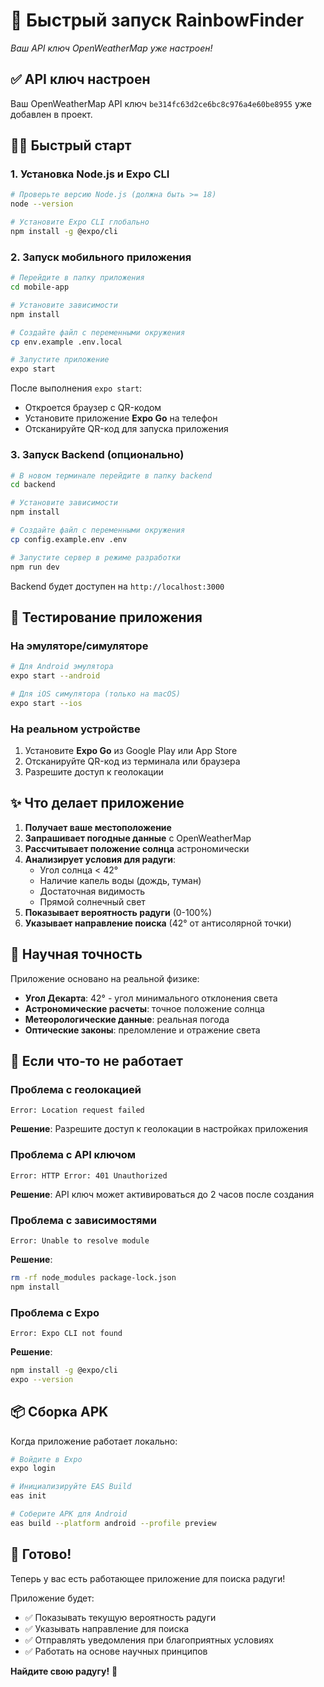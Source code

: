 # 🚀 Быстрый запуск RainbowFinder

*Ваш API ключ OpenWeatherMap уже настроен!*

## ✅ API ключ настроен

Ваш OpenWeatherMap API ключ `be314fc63d2ce6bc8c976a4e60be8955` уже добавлен в проект.

## 🏃‍♂️ Быстрый старт

### 1. Установка Node.js и Expo CLI

```bash
# Проверьте версию Node.js (должна быть >= 18)
node --version

# Установите Expo CLI глобально
npm install -g @expo/cli
```

### 2. Запуск мобильного приложения

```bash
# Перейдите в папку приложения
cd mobile-app

# Установите зависимости
npm install

# Создайте файл с переменными окружения
cp env.example .env.local

# Запустите приложение
expo start
```

После выполнения `expo start`:
- Откроется браузер с QR-кодом
- Установите приложение **Expo Go** на телефон
- Отсканируйте QR-код для запуска приложения

### 3. Запуск Backend (опционально)

```bash
# В новом терминале перейдите в папку backend
cd backend

# Установите зависимости
npm install

# Создайте файл с переменными окружения
cp config.example.env .env

# Запустите сервер в режиме разработки
npm run dev
```

Backend будет доступен на `http://localhost:3000`

## 📱 Тестирование приложения

### На эмуляторе/симуляторе

```bash
# Для Android эмулятора
expo start --android

# Для iOS симулятора (только на macOS)
expo start --ios
```

### На реальном устройстве

1. Установите **Expo Go** из Google Play или App Store
2. Отсканируйте QR-код из терминала или браузера
3. Разрешите доступ к геолокации

## ✨ Что делает приложение

1. **Получает ваше местоположение**
2. **Запрашивает погодные данные** с OpenWeatherMap
3. **Рассчитывает положение солнца** астрономически
4. **Анализирует условия для радуги**:
   - Угол солнца < 42°
   - Наличие капель воды (дождь, туман)
   - Достаточная видимость
   - Прямой солнечный свет
5. **Показывает вероятность радуги** (0-100%)
6. **Указывает направление поиска** (42° от антисолярной точки)

## 🌈 Научная точность

Приложение основано на реальной физике:
- **Угол Декарта**: 42° - угол минимального отклонения света
- **Астрономические расчеты**: точное положение солнца
- **Метеорологические данные**: реальная погода
- **Оптические законы**: преломление и отражение света

## 🔧 Если что-то не работает

### Проблема с геолокацией
```
Error: Location request failed
```
**Решение**: Разрешите доступ к геолокации в настройках приложения

### Проблема с API ключом
```
Error: HTTP Error: 401 Unauthorized
```
**Решение**: API ключ может активироваться до 2 часов после создания

### Проблема с зависимостями
```
Error: Unable to resolve module
```
**Решение**: 
```bash
rm -rf node_modules package-lock.json
npm install
```

### Проблема с Expo
```
Error: Expo CLI not found
```
**Решение**:
```bash
npm install -g @expo/cli
expo --version
```

## 📦 Сборка APK

Когда приложение работает локально:

```bash
# Войдите в Expo
expo login

# Инициализируйте EAS Build
eas init

# Соберите APK для Android
eas build --platform android --profile preview
```

## 🎯 Готово!

Теперь у вас есть работающее приложение для поиска радуги! 

Приложение будет:
- ✅ Показывать текущую вероятность радуги
- ✅ Указывать направление для поиска
- ✅ Отправлять уведомления при благоприятных условиях
- ✅ Работать на основе научных принципов

**Найдите свою радугу!** 🌈 